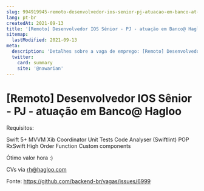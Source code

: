 ```yaml
---
slug: 994919945-remoto-desenvolvedor-ios-senior-pj-atuacao-em-banco-at-hagloo
lang: pt-br
createdAt: 2021-09-13
title: '[Remoto] Desenvolvedor IOS Sênior - PJ - atuação em Banco@ Hagloo - Vaga de Emprego'
sitemap:
  lastModified: 2021-09-13
meta:
  description: 'Detalhes sobre a vaga de emprego: [Remoto] Desenvolvedor IOS Sênior - PJ - atuação em Banco@ Hagloo'
  twitter:
    card: summary
    site: '@nawarian'
---
```


# [Remoto] Desenvolvedor IOS Sênior - PJ - atuação em Banco@ Hagloo

Requisitos:

Swift 5+
 MVVM
 Xib
 Coordinator
 Unit Tests
 Code Analyser (Swiftlint)
 POP
 RxSwift
 High Order Function
 Custom components
 
 Ótimo valor hora :)
 
 CVs via rh@hagloo.com 


Fonte: https://github.com/backend-br/vagas/issues/6999
